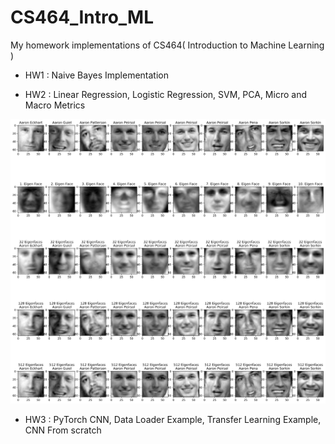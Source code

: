 # CS464_Intro_ML
My homework implementations of CS464( Introduction to Machine Learning )
* HW1 : Naive Bayes Implementation

* HW2 : Linear Regression, Logistic Regression, SVM, PCA, Micro and Macro Metrics

![](/hw2/eigenfaces_tables.png)

* HW3 : PyTorch CNN, Data Loader Example, Transfer Learning Example, CNN From scratch
